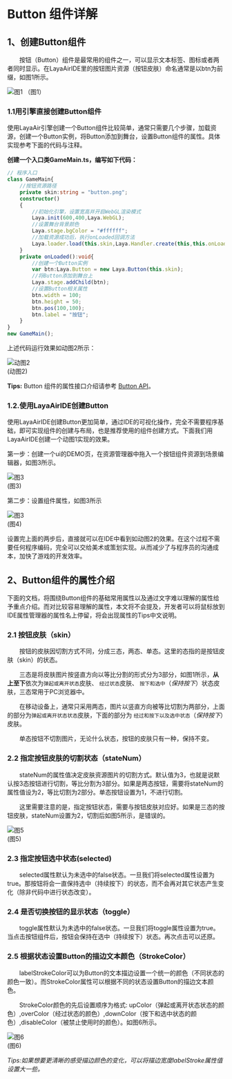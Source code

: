 # Button 组件详解

## 1、创建Button组件

　　按钮（Button）组件是最常用的组件之一，可以显示文本标签、图标或者两者同时显示。在LayaAirIDE里的按钮图片资源（按钮皮肤）命名通常是以btn为前缀，如图1所示。

![图1](img/1.png) （图1）

### 1.1用引擎直接创建Button组件

使用LayaAir引擎创建一个Button组件比较简单，通常只需要几个步骤，加载资源，创建一个Button实例，将Button添加到舞台，设置Button组件的属性。具体实现参考下面的代码与注释。

**创建一个入口类GameMain.ts，编写如下代码：**

```typescript
// 程序入口
class GameMain{
    //按钮资源路径
    private skin:string = "button.png";
    constructor()
    {
        //初始化引擎，设置宽高并开启WebGL渲染模式
        Laya.init(600,400,Laya.WebGL);
        //设置舞台背景颜色
        Laya.stage.bgColor = "#ffffff";
        //加载资源成功后，执行onLoaded回调方法
        Laya.loader.load(this.skin,Laya.Handler.create(this,this.onLoaded));
    }
    private onLoaded():void{
        //创建一个Button实例
        var btn:Laya.Button = new Laya.Button(this.skin);
        //将Button添加到舞台上
        Laya.stage.addChild(btn);
        //设置Button相关属性
        btn.width = 100;
        btn.height = 50;
        btn.pos(100,100);
        btn.label = "按钮";
    }
}
new GameMain();
```

上述代码运行效果如动图2所示：

![动图2](img/2.gif) <br/> (动图2)

**Tips:** Button 组件的属性接口介绍请参考 [Button API](https://layaair2.ldc2.layabox.com/api2/Chinese/index.html?version=2.9.0beta&type=2D&category=UI&class=laya.ui.Button)。



### 1.2.使用LayaAirIDE创建Button

使用LayaAirIDE创建Button更加简单，通过IDE的可视化操作，完全不需要程序基础，即可实现组件的创建与布局，也是推荐使用的组件创建方式。下面我们用LayaAirIDE创建一个动图1实现的效果。

第一步：创建一个ui的DEMO页，在资源管理器中拖入一个按钮组件资源到场景编辑器，如图3所示。

![图3](img/3.png) <br />(图3)

第二步：设置组件属性，如图3所示

![图3](img/4.png) <br />(图4)

设置完上面的两步后，直接就可以在IDE中看到如动图2的效果。在这个过程不需要任何程序编码，完全可以交给美术或策划实现。从而减少了与程序员的沟通成本，加快了游戏的开发效率。



## 2、Button组件的属性介绍

下面的文档，将围绕Button组件的基础常用属性以及通过文字难以理解的属性给予重点介绍。而对比较容易理解的属性，本文将不会提及，开发者可以将鼠标放到IDE属性管理器的属性名上停留，将会出现属性的Tips中文说明。

### 2.1 按钮皮肤（skin）

　　按钮的皮肤因切割方式不同，分成三态，两态、单态。这里的态指的是按钮皮肤（skin）的状态。

　　三态是将皮肤图片按竖直方向以等比分割的形式分为3部分，如图1所示，**从上至下**依次为`弹起或离开状态`皮肤、 `经过状态`皮肤、 `按下和选中`（*保持按下*）状态皮肤，三态常用于PC浏览器中。

　　在移动设备上，通常只采用两态，图片以竖直方向被等比切割为两部分，上面的部分为`弹起或离开状态状态`皮肤，下面的部分为 `经过和按下以及选中状态`（*保持按下*）皮肤。

　　单态按钮不切割图片，无论什么状态，按钮的皮肤只有一种，保持不变。

### 2.2 指定按钮皮肤的切割状态（stateNum）

　　stateNum的属性值决定皮肤资源图片的切割方式。默认值为3，也就是说默认按3态按钮进行切割，等比分割为3部分。如果是两态按钮，需要将stateNum的属性值设为2，等比切割为2部分。单态按钮设置为1，不进行切割。

　　这里需要注意的是，指定按钮状态，需要与按钮皮肤对应好。如果是三态的按钮皮肤，stateNum设置为2，切割后如图5所示，是错误的。

![图5](img/5.png) <br />(图5)



### 2.3 指定按钮选中状态(selected)

　　selected属性默认为未选中的false状态。一旦我们将selected属性设置为true。那按钮将会一直保持选中（持续按下）的状态，而不会再对其它状态产生变化（除非代码中进行状态改变）。

### 2.4 是否切换按钮的显示状态（toggle）

　　toggle属性默认为未选中的false状态。一旦我们将toggle属性设置为true。当点击按钮组件后，按钮会保持在选中（持续按下）状态。再次点击可以还原。

### 2.5 根据状态设置Button的描边文本颜色（StrokeColor）

　　labelStrokeColor可以为Button的文本描边设置一个统一的颜色（不同状态的颜色一致）。而StrokeColor属性可以根据不同的状态设置Button的描边文本颜色。

　　StrokeColor颜色的先后设置顺序为格式: upColor（弹起或离开状态状态的颜色）,overColor（经过状态的颜色）,downColor（按下和选中状态的颜色）,disableColor（被禁止使用时的颜色）。如图6所示。

![图6](img/6.png) <br />(图6)

*Tips:如果想要更清晰的感受描边颜色的变化，可以将描边宽度labelStroke属性值设置大一些。*











